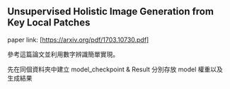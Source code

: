 ## Unsupervised Holistic Image Generation from Key Local Patches
paper link: [https://arxiv.org/pdf/1703.10730.pdf]

參考這篇論文並利用數字辨識簡單實現。

先在同個資料夾中建立 model_checkpoint & Result
分別存放 model 權重以及 生成結果
